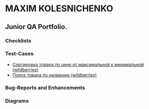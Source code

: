 # MAXIM KOLESNICHENKO
## Junior QA Portfolio.
### Checklists
### Test-Cases
- [Сортировка товара по цене от максимальной к минимальной (wildberries)](https://docs.google.com/document/d/141FZqUfcFfXXJhh3Ai31rV6eiCevC-sV/edit?usp=sharing&ouid=117765530174237180991&rtpof=true&sd=true)
- [Поиск товара по названию (wildberries)](https://docs.google.com/document/d/1o7OtOtUxpMFFmT4QtBD7up9TWBwk2oMK/edit?usp=sharing&ouid=117765530174237180991&rtpof=true&sd=true)
### Bug-Reports and Enhancements
### Diagrams
